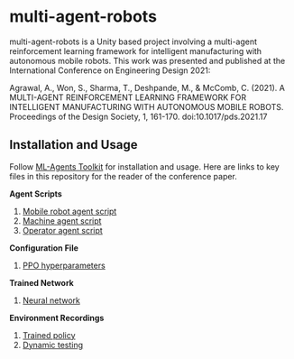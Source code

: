 # multi-agent-robots
multi-agent-robots is a Unity based project involving a multi-agent reinforcement learning framework for intelligent manufacturing with autonomous mobile robots. This work was presented and published at the International Conference on Engineering Design 2021:

Agrawal, A., Won, S., Sharma, T., Deshpande, M., & McComb, C. (2021). A MULTI-AGENT REINFORCEMENT LEARNING FRAMEWORK FOR INTELLIGENT MANUFACTURING WITH AUTONOMOUS MOBILE ROBOTS. Proceedings of the Design Society, 1, 161-170. doi:10.1017/pds.2021.17

## Installation and Usage
Follow [ML-Agents Toolkit](https://github.com/Unity-Technologies/ml-agents) for installation and usage. Here are links to key files in this repository for the reader of the conference paper.

**Agent Scripts**
1. [Mobile robot agent script](https://github.com/akashagrawal250994/multi-agent-robots/blob/main/Assets/MobileRobotAgent.cs)
2. [Machine agent script](https://github.com/akashagrawal250994/multi-agent-robots/blob/main/Assets/Machines.cs)
3. [Operator agent script](https://github.com/akashagrawal250994/multi-agent-robots/blob/main/Assets/OperatorAgent1.cs)

**Configuration File**
1. [PPO hyperparameters](https://github.com/akashagrawal250994/multi-agent-robots/blob/main/config/ppo/multi-agent-robots-config.yaml)

**Trained Network**
1. [Neural network](https://github.com/akashagrawal250994/multi-agent-robots/blob/main/Assets/Trained%20Network.nn)

**Environment Recordings**
1. [Trained policy](https://github.com/akashagrawal250994/multi-agent-robots/blob/main/Recordings/Trained%20Policy.mp4)
2. [Dynamic testing](https://github.com/akashagrawal250994/multi-agent-robots/blob/main/Recordings/Testing.mp4)
